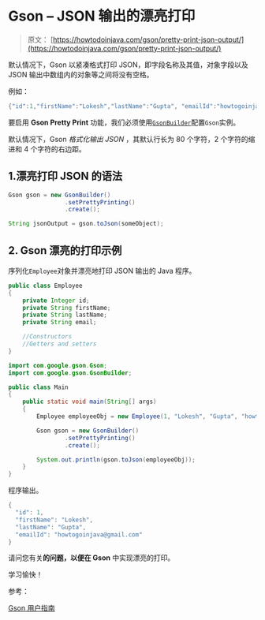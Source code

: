 # Gson – JSON 输出的漂亮打印

> 原文： [https://howtodoinjava.com/gson/pretty-print-json-output/](https://howtodoinjava.com/gson/pretty-print-json-output/)

默认情况下，Gson 以紧凑格式打印 JSON，即字段名称及其值，对象字段以及 JSON 输出中数组内的对象等之间将没有空格。

例如：

```java
{"id":1,"firstName":"Lokesh","lastName":"Gupta", "emailId":"howtogoinjava@gmail.com"}

```

要启用 **Gson Pretty Print** 功能，我们必须使用[`GsonBuilder`](https://howtodoinjava.com/gson/gson-gsonbuilder-configuration/)配置`Gson`实例。

默认情况下，Gson *格式化输出 JSON* ，其默认行长为 80 个字符，2 个字符的缩进和 4 个字符的右边距。

## 1.漂亮打印 JSON 的语法

```java
Gson gson = new GsonBuilder()
				.setPrettyPrinting()
				.create();

String jsonOutput = gson.toJson(someObject);

```

## 2\. Gson 漂亮的打印示例

序列化`Employee`对象并漂亮地打印 JSON 输出的 Java 程序。

```java
public class Employee 
{
	private Integer id;
    private String firstName;
    private String lastName;
    private String email;

    //Constructors
    //Getters and setters
}

```

```java
import com.google.gson.Gson;
import com.google.gson.GsonBuilder;

public class Main 
{
	public static void main(String[] args) 
    {
		Employee employeeObj = new Employee(1, "Lokesh", "Gupta", "howtogoinjava@gmail.com");

		Gson gson = new GsonBuilder()
				.setPrettyPrinting()
				.create(); 

		System.out.println(gson.toJson(employeeObj));
    }
}

```

程序输出。

```java
{
  "id": 1,
  "firstName": "Lokesh",
  "lastName": "Gupta",
  "emailId": "howtogoinjava@gmail.com"
}

```

请问您有关**的问题，以便在 Gson** 中实现漂亮的打印。

学习愉快！

参考：

[Gson 用户指南](https://github.com/google/gson/blob/master/UserGuide.md)
